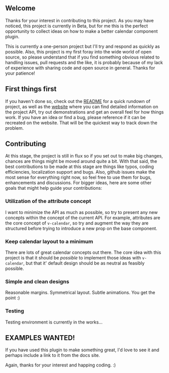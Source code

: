 ## Welcome
Thanks for your interest in contributing to this project. As you may have noticed, this project is currently in Beta, but for me this is the perfect opportunity to collect ideas on how to make a better calendar component plugin.

This is currently a one-person project but I'll try and respond as quickly as possible. Also, this project is my first foray into the wide world of open source, so please understand that if you find something obvious related to handling issues, pull requests and the like, it is probably because of my lack of experience with sharing code and open source in general. Thanks for your patience!

## First things first
If you haven't done so, check out the [README](https://github.com/nathanreyes/v-calendar/blob/master/README.md) for a quick rundown of project, as well as the [website](https://vcalendar.netlify.com) where you can find detailed information on the project API, try out demonstrations and get an overall feel for how things work. If you have an idea or find a bug, please reference if it can be recreated on the website. That will be the quickest way to track down the problem.

## Contributing
At this stage, the project is still in flux so if you set out to make big changes, chances are things might be moved around quite a bit. With that said, the best contributions to be made at this stage are things like typos, coding efficiencies, localization support and bugs. Also, github issues make the most sense for everything right now, so feel free to use them for bugs, enhancements and discussions. For bigger ideas, here are some other goals that might help guide your contributions:

### Utilization of the attribute concept
I want to minimize the API as much as possible, so try to present any new concepts within the concept of the current API. For example, attributes are the core concept of `v-calendar`, so try and augment the way they are structured before trying to introduce a new prop on the base component.

### Keep calendar layout to a minimum
There are lots of great calendar concepts out there. The core idea with this project is that it should be *possible* to implement those ideas with `v-calendar`, but that it' default design should be as neutral as feasibly possible.

### Simple and clean designs
Reasonable margins. Symmetrical layout. Subtle animations. You get the point :)

### Testing
Testing environment is currently in the works...

## EXAMPLES WANTED!
If you have used this plugin to make something great, I'd love to see it and perhaps include a link to it from the docs site.

Again, thanks for your interest and happing coding. :)
